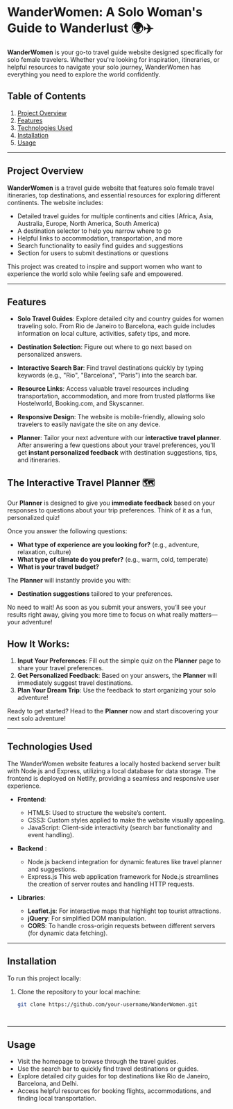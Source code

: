 # WanderWomen: A Solo Woman's Guide to Wanderlust 🌍✈️

**WanderWomen** is your go-to travel guide website designed specifically for solo female travelers. Whether you're looking for inspiration, itineraries, or helpful resources to navigate your solo journey, WanderWomen has everything you need to explore the world confidently.

## Table of Contents
1. [Project Overview](#project-overview)
2. [Features](#features)
3. [Technologies Used](#technologies-used)
4. [Installation](#installation)
5. [Usage](#usage)

---

## Project Overview

**WanderWomen** is a travel guide website that features solo female travel itineraries, top destinations, and essential resources for exploring different continents. The website includes:

- Detailed travel guides for multiple continents and cities (Africa, Asia, Australia, Europe, North America, South America)
- A destination selector to help you narrow where to go 
- Helpful links to accommodation, transportation, and more
- Search functionality to easily find guides and suggestions
- Section for users to submit destinations or questions

This project was created to inspire and support women who want to experience the world solo while feeling safe and empowered.

---

## Features

- **Solo Travel Guides**: Explore detailed city and country guides for women traveling solo. From Rio de Janeiro to Barcelona, each guide includes information on local culture, activities, safety tips, and more.
  
- **Destination Selection**: Figure out where to go next based on personalized answers.
  
- **Interactive Search Bar**: Find travel destinations quickly by typing keywords (e.g., "Rio", "Barcelona", "Paris") into the search bar.

- **Resource Links**: Access valuable travel resources including transportation, accommodation, and more from trusted platforms like Hostelworld, Booking.com, and Skyscanner.

- **Responsive Design**: The website is mobile-friendly, allowing solo travelers to easily navigate the site on any device.
  
- **Planner**: Tailor your next adventure with our **interactive travel planner**. After answering a few questions about your travel preferences, you'll get **instant personalized feedback** with destination suggestions, tips, and itineraries.



## The Interactive Travel Planner 🗺️

Our **Planner** is designed to give you **immediate feedback** based on your responses to questions about your trip preferences. Think of it as a fun, personalized quiz!

Once you answer the following questions:
- **What type of experience are you looking for?** (e.g., adventure, relaxation, culture)
- **What type of climate do you prefer?** (e.g., warm, cold, temperate)
- **What is your travel budget?**


The **Planner** will instantly provide you with:
- **Destination suggestions** tailored to your preferences.


No need to wait! As soon as you submit your answers, you’ll see your results right away, giving you more time to focus on what really matters—your adventure!

## How It Works:

1. **Input Your Preferences**: Fill out the simple quiz on the **Planner** page to share your travel preferences.
2. **Get Personalized Feedback**: Based on your answers, the **Planner** will immediately suggest travel destinations.
3. **Plan Your Dream Trip**: Use the feedback to start organizing your solo adventure!

Ready to get started? Head to the **Planner** now and start discovering your next solo adventure!





---







## Technologies Used

The WanderWomen website features a locally hosted backend server built with Node.js and Express, utilizing a local database for data storage. The frontend is deployed on Netlify, providing a seamless and responsive user experience.

- **Frontend**:
  - HTML5: Used to structure the website’s content.
  - CSS3: Custom styles applied to make the website visually appealing.
  - JavaScript: Client-side interactivity (search bar functionality and event handling).
  
- **Backend** :
  - Node.js  backend integration for dynamic features like travel planner and suggestions.
  - Express.js This web application framework for Node.js streamlines the creation of server routes and handling HTTP requests.

- **Libraries**:
  - **Leaflet.js**: For interactive maps that highlight top tourist attractions.
  - **jQuery**: For simplified DOM manipulation.
  - **CORS**: To handle cross-origin requests between different servers (for dynamic data fetching).

---






## Installation

To run this project locally:
1. Clone the repository to your local machine:

   ```bash
   git clone https://github.com/your-username/WanderWomen.git




---

## Usage


- Visit the homepage to browse through the travel guides.
- Use the search bar to quickly find travel destinations or guides.
- Explore detailed city guides for top destinations like Rio de Janeiro, Barcelona, and Delhi.
- Access helpful resources for booking flights, accommodations, and finding local transportation.


